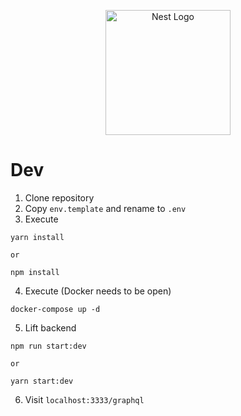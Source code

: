 <p align="center">
  <a href="http://nestjs.com/" target="blank"><img src="https://nestjs.com/img/logo-small.svg" width="200" alt="Nest Logo" /></a>
</p>


# Dev
1. Clone repository
2. Copy ```env.template``` and rename to ```.env```
3. Execute 
```
yarn install
```
```or```
```
npm install
```
4. Execute (Docker needs to be open)
```
docker-compose up -d
```
5. Lift backend
```
npm run start:dev
```
```or```
```
yarn start:dev
```
6. Visit ```localhost:3333/graphql```